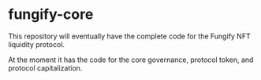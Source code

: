 # fungify-core

This repository will eventually have the complete code for the Fungify NFT liquidity protocol.

At the moment it has the code for the core governance, protocol token, and protocol capitalization.
